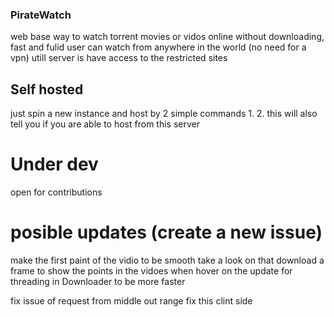 ### PirateWatch
web base way to watch torrent movies or vidos online without downloading, fast and fulid 
user can watch from anywhere in the world (no need for a vpn)
utill server is have access to the restricted sites 

## Self hosted
just spin a new instance and host by 2 simple commands
1. 
2. 
this will also tell you if you are able to host from this server

# Under dev
open for contributions


# posible updates (create a new issue)
make the first paint of the vidio to be smooth 
    take a look on that 
download a frame to show the points in the vidoes when hover on the 
update for threading in Downloader to be more faster


fix issue of request from middle out range 
fix this clint side  
